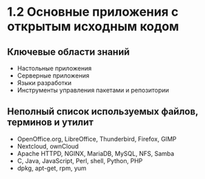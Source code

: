 # 1.2 Основные приложения с открытым исходным кодом

## **Ключевые области знаний**

* Настольные приложения
* Серверные приложения
* Языки разработки
* Инструменты управления пакетами и репозитории

## **Неполный список используемых файлов, терминов и утилит**

* OpenOffice.org, LibreOffice, Thunderbird, Firefox, GIMP
* Nextcloud, ownCloud
* Apache HTTPD, NGINX, MariaDB, MySQL, NFS, Samba
* C, Java, JavaScript, Perl, shell, Python, PHP
* dpkg, apt-get, rpm, yum
